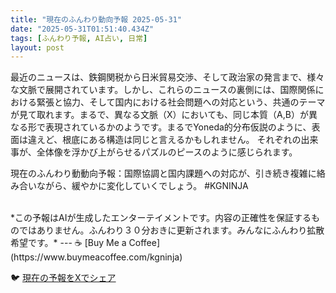 ```yaml
---
title: "現在のふんわり動向予報 2025-05-31"
date: "2025-05-31T01:51:40.434Z"
tags: [ふんわり予報, AI占い, 日常]
layout: post
---
```



最近のニュースは、鉄鋼関税から日米貿易交渉、そして政治家の発言まで、様々な文脈で展開されています。しかし、これらのニュースの裏側には、国際関係における緊張と協力、そして国内における社会問題への対応という、共通のテーマが見て取れます。まるで、異なる文脈（X）においても、同じ本質（A,B）が異なる形で表現されているかのようです。まるでYoneda的分布仮説のように、表面は違えど、根底にある構造は同じと言えるかもしれません。  それぞれの出来事が、全体像を浮かび上がらせるパズルのピースのように感じられます。

現在のふんわり動動向予報：国際協調と国内課題への対応が、引き続き複雑に絡み合いながら、緩やかに変化していくでしょう。 #KGNINJA

<br>
*この予報はAIが生成したエンターテイメントです。内容の正確性を保証するものではありません。ふんわり３０分おきに更新されます。みんなにふんわり拡散希望です。*
---
☕️ [Buy Me a Coffee](https://www.buymeacoffee.com/kgninja)

🐦 [現在の予報をXでシェア](https://twitter.com/intent/tweet?text=%E7%8F%BE%E5%9C%A8%E3%81%AE%E3%81%B5%E3%82%93%E3%82%8F%E3%82%8A%E4%BA%88%E5%A0%B1%3A%20%E3%80%8C%E6%9C%80%E8%BF%91%E3%81%AE%E3%83%8B%E3%83%A5%E3%83%BC%E3%82%B9%E3%81%AF%E3%80%81%E9%89%84%E9%8B%BC%E9%96%A2%E7%A8%8E%E3%81%8B%E3%82%89%E6%97%A5%E7%B1%B3%E8%B2%BF%E6%98%93%E4%BA%A4%E6%B8%89%E3%80%81%E3%81%9D%E3%81%97%E3%81%A6%E6%94%BF%E6%B2%BB%E5%AE%B6%E3%81%AE%E7%99%BA%E8%A8%80%E3%81%BE%E3%81%A7%E3%80%81%E6%A7%98%E3%80%85%E3%81%AA%E6%96%87%E8%84%88%E3%81%A7%E5%B1%95%E9%96%8B%E3%81%95%E3%82%8C%E3%81%A6%E3%81%84%E3%81%BE%E3%81%99%E3%80%82%E3%80%8D%23KGNINJA%20%E7%B6%9A%E3%81%8D%E3%81%AF%E3%83%96%E3%83%AD%E3%82%B0%E3%81%A7%EF%BC%81%F0%9F%91%87&url=https%3A%2F%2Fkg-ninja.github.io%2FFunwariyoso%2F)
